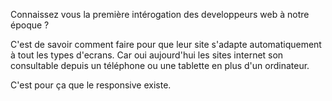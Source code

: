 Connaissez vous la première intérogation des developpeurs web à notre époque ?

C'est de savoir comment faire pour que leur site s'adapte automatiquement à tout les types d'ecrans. Car oui aujourd'hui les sites internet son consultable depuis un téléphone ou une tablette en plus d'un ordinateur.

C'est pour ça que le responsive existe.
